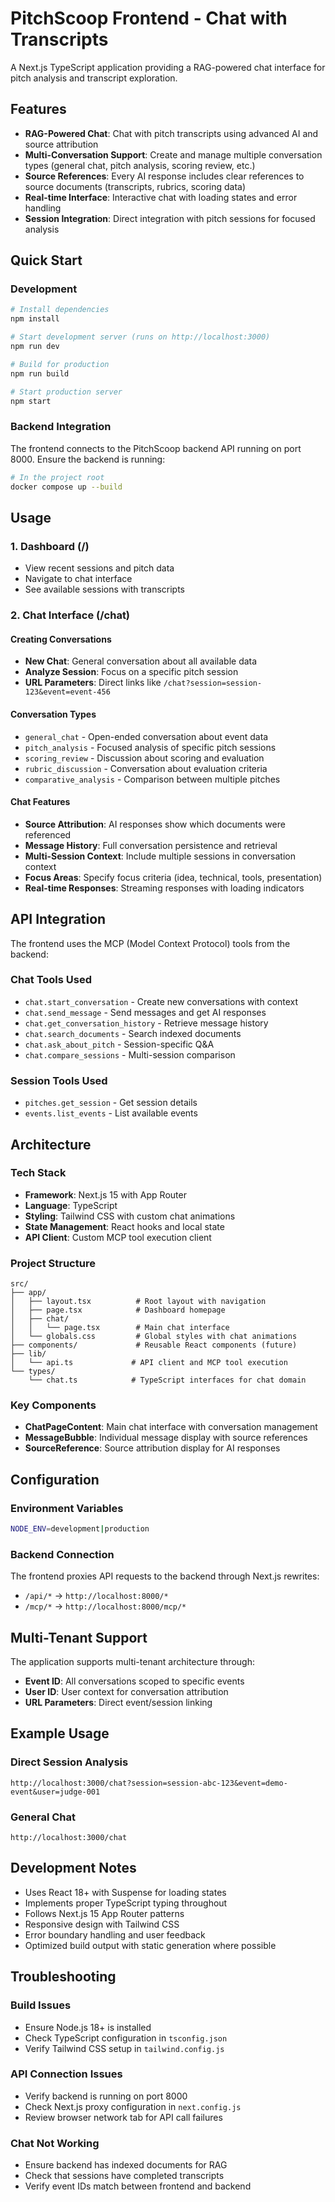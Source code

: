 # PitchScoop Frontend - Chat with Transcripts

A Next.js TypeScript application providing a RAG-powered chat interface for pitch analysis and transcript exploration.

## Features

- **RAG-Powered Chat**: Chat with pitch transcripts using advanced AI and source attribution
- **Multi-Conversation Support**: Create and manage multiple conversation types (general chat, pitch analysis, scoring review, etc.)
- **Source References**: Every AI response includes clear references to source documents (transcripts, rubrics, scoring data)
- **Real-time Interface**: Interactive chat with loading states and error handling
- **Session Integration**: Direct integration with pitch sessions for focused analysis

## Quick Start

### Development

```bash
# Install dependencies
npm install

# Start development server (runs on http://localhost:3000)
npm run dev

# Build for production
npm run build

# Start production server
npm start
```

### Backend Integration

The frontend connects to the PitchScoop backend API running on port 8000. Ensure the backend is running:

```bash
# In the project root
docker compose up --build
```

## Usage

### 1. Dashboard (/)

- View recent sessions and pitch data
- Navigate to chat interface
- See available sessions with transcripts

### 2. Chat Interface (/chat)

#### Creating Conversations

- **New Chat**: General conversation about all available data
- **Analyze Session**: Focus on a specific pitch session
- **URL Parameters**: Direct links like `/chat?session=session-123&event=event-456`

#### Conversation Types

- `general_chat` - Open-ended conversation about event data
- `pitch_analysis` - Focused analysis of specific pitch sessions
- `scoring_review` - Discussion about scoring and evaluation
- `rubric_discussion` - Conversation about evaluation criteria
- `comparative_analysis` - Comparison between multiple pitches

#### Chat Features

- **Source Attribution**: AI responses show which documents were referenced
- **Message History**: Full conversation persistence and retrieval
- **Multi-Session Context**: Include multiple sessions in conversation context
- **Focus Areas**: Specify focus criteria (idea, technical, tools, presentation)
- **Real-time Responses**: Streaming responses with loading indicators

## API Integration

The frontend uses the MCP (Model Context Protocol) tools from the backend:

### Chat Tools Used
- `chat.start_conversation` - Create new conversations with context
- `chat.send_message` - Send messages and get AI responses
- `chat.get_conversation_history` - Retrieve message history
- `chat.search_documents` - Search indexed documents
- `chat.ask_about_pitch` - Session-specific Q&A
- `chat.compare_sessions` - Multi-session comparison

### Session Tools Used
- `pitches.get_session` - Get session details
- `events.list_events` - List available events

## Architecture

### Tech Stack
- **Framework**: Next.js 15 with App Router
- **Language**: TypeScript
- **Styling**: Tailwind CSS with custom chat animations
- **State Management**: React hooks and local state
- **API Client**: Custom MCP tool execution client

### Project Structure
```
src/
├── app/
│   ├── layout.tsx          # Root layout with navigation
│   ├── page.tsx            # Dashboard homepage
│   ├── chat/
│   │   └── page.tsx        # Main chat interface
│   └── globals.css         # Global styles with chat animations
├── components/             # Reusable React components (future)
├── lib/
│   └── api.ts             # API client and MCP tool execution
└── types/
    └── chat.ts            # TypeScript interfaces for chat domain
```

### Key Components

- **ChatPageContent**: Main chat interface with conversation management
- **MessageBubble**: Individual message display with source references
- **SourceReference**: Source attribution display for AI responses

## Configuration

### Environment Variables
```bash
NODE_ENV=development|production
```

### Backend Connection
The frontend proxies API requests to the backend through Next.js rewrites:
- `/api/*` → `http://localhost:8000/*`
- `/mcp/*` → `http://localhost:8000/mcp/*`

## Multi-Tenant Support

The application supports multi-tenant architecture through:
- **Event ID**: All conversations scoped to specific events
- **User ID**: User context for conversation attribution
- **URL Parameters**: Direct event/session linking

## Example Usage

### Direct Session Analysis
```
http://localhost:3000/chat?session=session-abc-123&event=demo-event&user=judge-001
```

### General Chat
```
http://localhost:3000/chat
```

## Development Notes

- Uses React 18+ with Suspense for loading states
- Implements proper TypeScript typing throughout
- Follows Next.js 15 App Router patterns
- Responsive design with Tailwind CSS
- Error boundary handling and user feedback
- Optimized build output with static generation where possible

## Troubleshooting

### Build Issues
- Ensure Node.js 18+ is installed
- Check TypeScript configuration in `tsconfig.json`
- Verify Tailwind CSS setup in `tailwind.config.js`

### API Connection Issues
- Verify backend is running on port 8000
- Check Next.js proxy configuration in `next.config.js`
- Review browser network tab for API call failures

### Chat Not Working
- Ensure backend has indexed documents for RAG
- Check that sessions have completed transcripts
- Verify event IDs match between frontend and backend